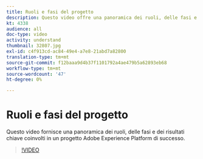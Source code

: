 ```yaml
---
title: Ruoli e fasi del progetto
description: Questo video offre una panoramica dei ruoli, delle fasi e dei risultati chiave coinvolti in un progetto di Experience Platform di successo.
kt: 4338
audience: all
doc-type: video
activity: understand
thumbnail: 32807.jpg
exl-id: c4f913cd-ac84-49e4-a7e8-21abd7a82800
translation-type: tm+mt
source-git-commit: f12baaa9d4b37f1101792a4ae479b5a62893eb68
workflow-type: tm+mt
source-wordcount: '47'
ht-degree: 0%

---
```


# Ruoli e fasi del progetto

Questo video fornisce una panoramica dei ruoli, delle fasi e dei risultati chiave coinvolti in un progetto Adobe Experience Platform di successo.

>[!VIDEO](https://video.tv.adobe.com/v/32807?quality=12&learn=on)
